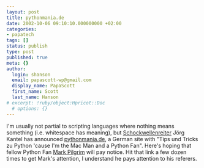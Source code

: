 ```yaml
---
layout: post
title: pythonmania.de
date: 2002-10-06 09:10:10.000000000 +02:00
categories:
- papatech
tags: []
status: publish
type: post
published: true
meta: {}
author:
  login: shanson
  email: papascott-wp@gmail.com
  display_name: PapaScott
  first_name: Scott
  last_name: Hanson
# excerpt: !ruby/object:Hpricot::Doc
  # options: {}
---
```

<p>I'm usually not partial to scripting languages where nothing means something (i.e. whitespace has meaning), but <a href="http://www.schockwellenreiter.de/">Schockwellenreiter</a> Jörg Kantel has announced <a href="http://www.pythonmania.de/">pythonmania.de</a>, a German site with "Tips und Tricks zu Python 'cause I'm the Mac Man and a Python Fan". Here's hoping that fellow Python Fan <a href="http://diveintomark.org/archives/rooms/python/index.html">Mark Pilgrim</a> will pay notice. Hit that link a few dozen times to get Mark's attention, I understand he pays attention to his referers.</p>
